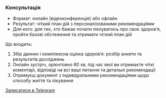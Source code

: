 ### Консультація


- Формат: онлайн (відеоконференція) або офлайн
- Результат: чіткий план дій з персоналізованими рекомендаціями
- Для кого: для тих, хто бажає почати піклуватись про своє здоровʼя, пройти базові обстеження та отримати чіткий план дій


Що входить:

1. Збір данних і комплексна оцінка здоровʼя: розбір анкети та результатів досліджень
2. Онлайн зустріч, орієнтовно 60 хв, під час якої ви отримаєте чіткі коментарі, відповіді на всі ваші питання та детальні рекомендації
3. Отримуєш документ з індивідуальними рекомендаціями щодо способу життя та лікування 

[Записатися в Telegram](https://t.me/maria_tymochko)


